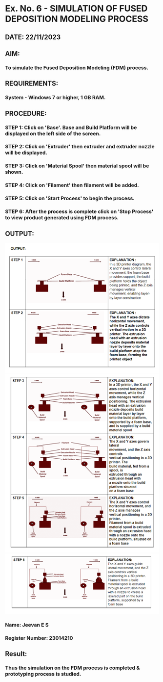 # Ex. No. 6 - SIMULATION OF FUSED DEPOSITION MODELING PROCESS

## DATE: 22/11/2023
## AIM:
### To simulate the Fused Deposition Modeling (FDM) process.

## REQUIREMENTS:
### System - Windows 7 or higher, 1 GB RAM.

## PROCEDURE:
### STEP 1: Click on 'Base'. Base and Build Platform will be displayed on the left side of the screen.
### STEP 2: Click on 'Extruder' then extruder and extruder nozzle will be displayed.
### STEP 3: Click on 'Material Spool' then material spool will be shown.
### STEP 4: Click on 'Filament' then filament will be added.
### STEP 5: Click on 'Start Process' to begin the process.
### STEP 6: After the process is complete click on 'Stop Process' to view product generated using FDM process.

## OUTPUT:
![output](/picture1.png)
![output](/picture2.png)
![output](/picture3.png)

### Name: Jeevan E S
### Register Number: 23014210

## Result:
### Thus the simulation on the FDM process is completed & prototyping process is studied.
